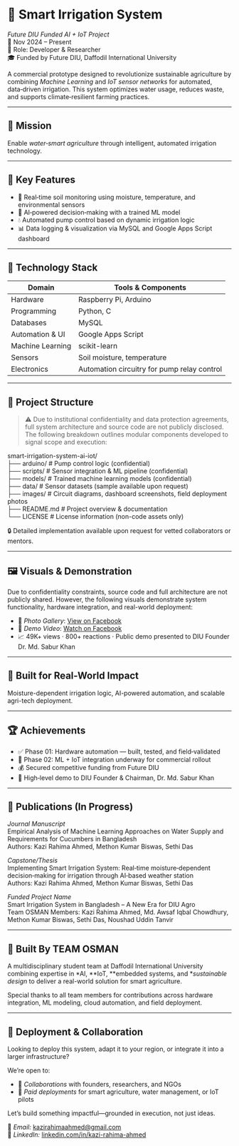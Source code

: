 # 🌿 Smart Irrigation System  
*Future DIU Funded AI + IoT Project*  
📅 Nov 2024 – Present  
🔧 Role: Developer & Researcher  
🎓 Funded by Future DIU, Daffodil International University

A commercial prototype designed to revolutionize sustainable agriculture by combining *Machine Learning* and *IoT sensor networks* for automated, data‑driven irrigation. This system optimizes water usage, reduces waste, and supports climate‑resilient farming practices.

---

## 🚀 Mission  
Enable *water‑smart agriculture* through intelligent, automated irrigation technology.

---

## 🧠 Key Features  
- 🌱 Real‑time soil monitoring using moisture, temperature, and environmental sensors  
- 🤖 AI‑powered decision‑making with a trained ML model  
- 💧 Automated pump control based on dynamic irrigation logic  
- 📊 Data logging & visualization via MySQL and Google Apps Script dashboard  

---

## 🔧 Technology Stack  
| Domain              | Tools & Components                                      |
|---------------------|---------------------------------------------------------|
| Hardware            | Raspberry Pi, Arduino                                   |
| Programming         | Python, C                                               |
| Databases           | MySQL                                                   |
| Automation & UI     | Google Apps Script                                      |
| Machine Learning    | scikit-learn                                            |
| Sensors             | Soil moisture, temperature                              |
| Electronics         | Automation circuitry for pump relay control             |

---

## 📂 Project Structure  
> ⚠ Due to institutional confidentiality and data protection agreements, full system architecture and source code are not publicly disclosed. The following breakdown outlines modular components developed to signal scope and execution:

smart-irrigation-system-ai-iot/  
├── arduino/           # Pump control logic (confidential)  
├── scripts/           # Sensor integration & ML pipeline (confidential)  
├── models/            # Trained machine learning models (confidential)  
├── data/              # Sensor datasets (sample available upon request)  
├── images/            # Circuit diagrams, dashboard screenshots, field deployment photos  
├── README.md          # Project overview & documentation  
└── LICENSE            # License information (non-code assets only)

🔒 Detailed implementation available upon request for vetted collaborators or mentors.

---

## 🖼 Visuals & Demonstration  
Due to confidentiality constraints, source code and full architecture are not publicly shared. However, the following visuals demonstrate system functionality, hardware integration, and real-world deployment:

- 📸 *Photo Gallery*: [View on Facebook](https://www.facebook.com/share/p/19dh95c9H9/)
- 🎥 *Demo Video*: [Watch on Facebook](https://www.facebook.com/YOUR_VIDEO_LINK) 
- 📈 49K+ views · 800+ reactions · Public demo presented to DIU Founder Dr. Md. Sabur Khan

---

## 🧠 Built for Real-World Impact  
Moisture-dependent irrigation logic, AI-powered automation, and scalable agri-tech deployment.

---

## 🏆 Achievements  
- ✅ Phase 01: Hardware automation — built, tested, and field‑validated  
- 🔄 Phase 02: ML + IoT integration underway for commercial rollout  
- 💰 Secured competitive funding from Future DIU  
- 📢 High‑level demo to DIU Founder & Chairman, Dr. Md. Sabur Khan  

---

## 📝 Publications (In Progress)  
*Journal Manuscript*  
Empirical Analysis of Machine Learning Approaches on Water Supply and Requirements for Cucumbers in Bangladesh  
Authors: Kazi Rahima Ahmed, Methon Kumar Biswas, Sethi Das

*Capstone/Thesis*  
Implementing Smart Irrigation System: Real‑time moisture‑dependent decision‑making for irrigation through AI‑based weather station  
Authors: Kazi Rahima Ahmed, Methon Kumar Biswas, Sethi Das

*Funded Project Name*  
Smart Irrigation System in Bangladesh – A New Era for DIU Agro  
Team OSMAN Members: Kazi Rahima Ahmed, Md. Awsaf Iqbal Chowdhury, Methon Kumar Biswas, Sethi Das, Noushad Uddin Tanvir

---

## 👥 Built By TEAM OSMAN  
A multidisciplinary student team at Daffodil International University combining expertise in *AI, **IoT, **embedded systems, and **sustainable design* to deliver a real-world solution for smart agriculture.

Special thanks to all team members for contributions across hardware integration, ML modeling, cloud automation, and field deployment.

---

## 🚀 Deployment & Collaboration  
Looking to deploy this system, adapt it to your region, or integrate it into a larger infrastructure?

We’re open to:
- 🤝 *Collaborations* with founders, researchers, and NGOs  
- 💼 *Paid deployments* for smart agriculture, water management, or IoT pilots  

Let’s build something impactful—grounded in execution, not just ideas.

📧 *Email:* [kazirahimaahmed@gmail.com](mailto:kazirahimaahmed@gmail.com)  
🔗 *LinkedIn:* [linkedin.com/in/kazi-rahima-ahmed](https://linkedin.com/in/kazi-rahima-ahmed)

